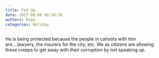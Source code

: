 ```yaml
---
title: Fed Up
date: 2017-06-08 06:54:36
authors: Ripp
categories: Holiday
---
```


 He is being protected because the people in cahoots with him are....lawyers, the insurers for the city, etc.  We as citizens are allowing these creeps to get away with their corruption by not speaking up.
